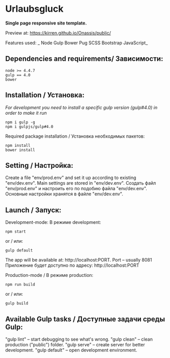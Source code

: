 # Urlaubsgluck
**Single page responsive site template.**

Preview at: https://kirren.github.io/Onassis/public/

Features used:
 _ Node
  Gulp
  Bower
  Pug
  SCSS
  Bootstrap
  JavaScript_
  
## Dependencies and requirements/ Зависимости:
```
node >= 4.4.7
gulp == 4.0
bower
```

## Installation / Установка:
*For development you need to install a specific gulp version (gulp#4.0) in order to make it run*
```
npm i gulp -g
npm i gulpjs/gulp#4.0
```
Required package installation / Установка необходимых пакетов:
```
npm install
bower install
```

## Setting / Настройка:
Create a file "env/prod.env" and set it up according to existing "env/dev.env". Main settings are stored in "env/dev.env".
Создать файл "env/prod.env" и настроить его по подобию файла "env/dev.env". Основные настройки хранятся в файле "env/dev.env".

## Launch / Запуск:
Development-mode:
В режиме development:
```
npm start
```
or / или:
```
gulp default
```
The app will be available at: http://localhost:PORT. Port – usually 8081
Приложение будет доступно по адресу: http://localhost:PORT

Production-mode / В режиме production:
```
npm run build
```
or / или:
```
gulp build
```

## Available Gulp tasks / Доступные задачи среды Gulp:
"gulp lint"   – start debugging to see what's wrong.
"gulp clean"  – clean production ("public") folder.
"gulp serve"  – create server for better development.
"gulp default"  – open development environment.


